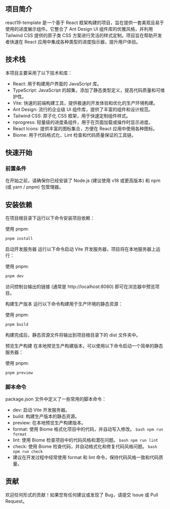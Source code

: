 ## 项目简介

react19-template 是一个基于 React 框架构建的项目，旨在提供一套美观且易于使用的进度展示组件。它整合了 Ant Design UI 组件库的优雅风格，并利用 Tailwind CSS 提供的原子类 CSS 方案进行灵活的样式定制。项目旨在帮助开发者快速在 React 应用中集成各种类型的进度指示器，提升用户体验。

## 技术栈

本项目主要采用了以下技术和库：

- React: 用于构建用户界面的 JavaScript 库。
- TypeScript: JavaScript 的超集，添加了静态类型定义，提高代码质量和可维护性。
- Vite: 快速的前端构建工具，提供极速的开发体验和优化的生产环境构建。
- Ant Design: 流行的企业级 UI 组件库，提供了丰富的组件和设计规范。
- Tailwind CSS: 原子化 CSS 框架，用于快速定制组件样式。
- nprogress: 轻量级的进度条组件，用于在页面加载或操作时显示进度。
- React Icons: 提供丰富的图标集合，方便在 React 应用中使用各种图标。
- Biome: 用于代码格式化、Lint 检查和代码质量保证的工具链。

## 快速开始

### 前置条件

在开始之前，请确保你已经安装了 Node.js (建议使用 v18 或更高版本) 和 npm (或 yarn / pnpm) 包管理器。

## 安装依赖

在项目根目录下运行以下命令安装项目依赖：

使用 pnpm:

```bash
pnpm install
```

启动开发服务器
运行以下命令启动 Vite 开发服务器，项目将在本地服务器上运行：

使用 pnpm:

```bash
pnpm dev
```

访问控制台输出的链接 (通常是 http://localhost:8080) 即可在浏览器中预览项目。

构建生产版本
运行以下命令构建用于生产环境的静态资源：

使用 pnpm:

```bash
pnpm build
```

构建完成后，静态资源文件将输出到项目根目录下的 dist 文件夹中。

预览生产构建
在本地预览生产构建版本，可以使用以下命令启动一个简单的静态服务器：

使用 pnpm:

```bash
pnpm preview
```

### 脚本命令

package.json 文件中定义了一些常用的脚本命令：

- dev: 启动 Vite 开发服务器。
- build: 构建生产版本的静态资源。
- preview: 在本地预览生产构建版本。
- format: 使用 Biome 格式化项目中的代码，并自动写入修改。 `bash npm run format `
- lint: 使用 Biome 检查项目中的代码风格和潜在问题。 `bash npm run lint `
- check: 使用 Biome 检查代码，并自动格式化和修复代码风格问题。 `bash npm run check `
- 建议在开发过程中经常使用 format 和 lint 命令，保持代码风格一致和代码质量。

## 贡献

欢迎任何形式的贡献！如果您有任何建议或发现了 Bug，请提交 Issue 或 Pull Request。
